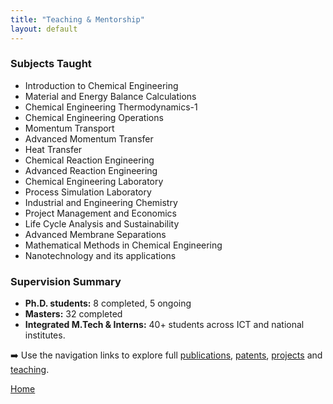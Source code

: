 ```yaml
---             
title: "Teaching & Mentorship"
layout: default
---
```

### Subjects Taught

- Introduction to Chemical Engineering
- Material and Energy Balance Calculations
- Chemical Engineering Thermodynamics-1
- Chemical Engineering Operations
- Momentum Transport
- Advanced Momentum Transfer
- Heat Transfer
- Chemical Reaction Engineering
- Advanced Reaction Engineering
- Chemical Engineering Laboratory
- Process Simulation Laboratory
- Industrial and Engineering Chemistry
- Project Management and Economics
- Life Cycle Analysis and Sustainability
- Advanced Membrane Separations
- Mathematical Methods in Chemical Engineering
- Nanotechnology and its applications

### Supervision Summary

- **Ph.D. students:** 8 completed, 5 ongoing  
- **Masters:** 32 completed  
- **Integrated M.Tech & Interns:** 40+ students across ICT and national institutes.


➡️ Use the navigation links to explore full [publications](./publications.md), [patents](./patents.md), [projects](./projects.md) and [teaching](./teaching.md).

[Home](./index.md)
